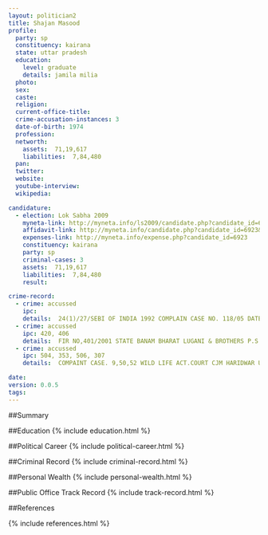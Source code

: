 ```yaml
---
layout: politician2
title: Shajan Masood
profile: 
  party: sp
  constituency: kairana
  state: uttar pradesh
  education: 
    level: graduate
    details: jamila milia
  photo: 
  sex: 
  caste: 
  religion: 
  current-office-title: 
  crime-accusation-instances: 3
  date-of-birth: 1974
  profession: 
  networth: 
    assets:  71,19,617
    liabilities:  7,84,480
  pan: 
  twitter: 
  website: 
  youtube-interview: 
  wikipedia: 

candidature: 
  - election: Lok Sabha 2009
    myneta-link: http://myneta.info/ls2009/candidate.php?candidate_id=6923
    affidavit-link: http://myneta.info/candidate.php?candidate_id=6923&scan=original
    expenses-link: http://myneta.info/expense.php?candidate_id=6923
    constituency: kairana 
    party: sp
    criminal-cases: 3
    assets:  71,19,617
    liabilities:  7,84,480
    result:  

crime-record: 
  - crime: accussed
    ipc: 
    details:  24(1)/27/SEBI OF INDIA 1992 COMPLAIN CASE NO. 118/05 DATE 18.07.2008 MADAM PRATIBHA RANI A.S.J. TEES HAZARI COURT DELHI COURT NO,324 C.R.L. M.C. NO,2525/2007 IN THE COURT OF JUSTICE REVA KHETRAPAL ROOM  NO,35 DELHI HIGH COURT TRAIL COURT RECORD SUMMONS   
  - crime: accussed
    ipc: 420, 406
    details:  FIR NO,401/2001 STATE BANAM BHARAT LUGANI & BROTHERS P.S. TILAK MARG COURT JITENDRA MISHRA M.M. NEW DELHI CRL. M.C. NO. 4257/05 & CRL. M.A. NO. 8679/05 IN THE HIGH COURT OF DELHI & WAS LISTED ON 24.10.2008 BEFORE JUSTICE MS. VEENA BIRBAL TRAIL COURT RECORD SUMMON   
  - crime: accussed
    ipc: 504, 353, 506, 307
    details:  COMPAINT CASE. 9,50,52 WILD LIFE ACT.COURT CJM HARIDWAR UTTRANCHAL  OLD CASE NO,187/96 NEW NUMBER 4834/2007  

date: 
version: 0.0.5
tags: 
---
```

##Summary


##Education
{% include education.html %}


##Political Career
{% include political-career.html %}


##Criminal Record
{% include criminal-record.html %}


##Personal Wealth
{% include personal-wealth.html %}


##Public Office Track Record
{% include track-record.html %}


##References


{% include references.html %}